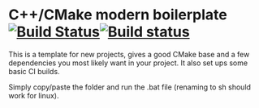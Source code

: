 # C++/CMake modern boilerplate [![Build Status](https://travis-ci.org/Lectem/boilerplate.svg?branch=master)](https://travis-ci.org/Lectem/boilerplate)[![Build status](https://ci.appveyor.com/api/projects/status/63mnrl1am9plfc4f/branch/master?svg=true)](https://ci.appveyor.com/project/Lectem/boilerplate/branch/master)

This is a template for new projects, gives a good CMake base and a few dependencies you most likely want in your project. It also set ups some basic CI builds.

Simply copy/paste the folder and run the .bat file (renaming to sh should work for linux).

